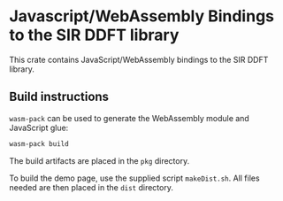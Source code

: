 Javascript/WebAssembly Bindings to the SIR DDFT library
=======================================================

This crate contains JavaScript/WebAssembly bindings to the SIR DDFT library.

Build instructions
------------------
`wasm-pack` can be used to generate the WebAssembly module and JavaScript glue:
```bash
wasm-pack build
```
The build artifacts are placed in the `pkg` directory.

To build the demo page, use the supplied script `makeDist.sh`. All files needed
are then placed in the `dist` directory.
